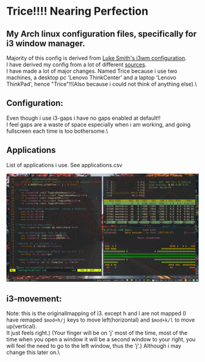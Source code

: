 # Trice!!!! Nearing Perfection

## My Arch linux configuration files, specifically for i3 window manager.
Majority of this config is derived from [Luke Smith's i3wm configuration](https://github.com/LukeSmithxyz/voidrice).\
I have derived my config from a lot of different [sources](sources.md).\
I have made a lot of major changes.
Named Trice because i use two machines, a desktop pc 'Lenovo ThinkCenter' and a laptop 'Lenovo ThinkPad', hence "Trice"!!(Also because i could not think of anything else).\

## Configuration:
Even though i use i3-gaps i have no gaps enabled at default!!\
I feel gaps are a waste of space especially when i am working, and going fullscreen each time is too bothersome.\

## Applications
List of applications i use. See applications.csv

![Screenshot](Pictures/Screenshots/full-20191213-12:05:13.png)

## i3-movement:
Note: this is the originallmapping of i3. except h and l are not mapped
(I have remaped `$mod+h/j` keys to move left(horizontal) and `$mod+k/l` to move up(vertical).\
It just feels right.\)
(Your finger will be on 'j' most of the time, most of the time when you open a window it will be a second window to your right, you will feel the need to go to the left window, thus the 'j'.\)
Although i may change this later on.\
